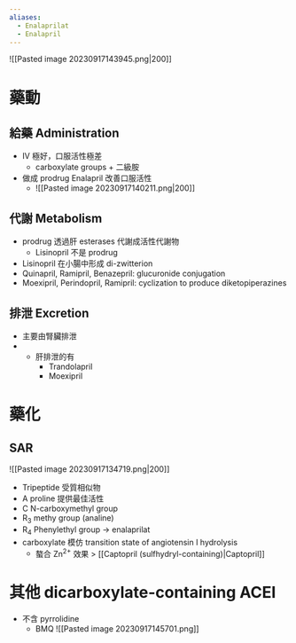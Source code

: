 ```yaml
---
aliases:
  - Enalaprilat
  - Enalapril
---
```


![[Pasted image 20230917143945.png|200]]
# 藥動
## 給藥 Administration
- IV 極好，口服活性極差
	- carboxylate groups + 二級胺
- 做成 prodrug Enalapril 改善口服活性
	- ![[Pasted image 20230917140211.png|200]]
## 代謝 Metabolism
- prodrug 透過肝 esterases 代謝成活性代謝物
	- Lisinopril 不是 prodrug
- Lisinopril 在小腸中形成 di-zwitterion
- Quinapril, Ramipril, Benazepril: glucuronide conjugation 
- Moexipril, Perindopril, Ramipril: cyclization to produce diketopiperazines
## 排泄 Excretion
- 主要由腎臟排泄
- + 肝排泄的有
	- Trandolapril
	- Moexipril
# 藥化
## SAR
![[Pasted image 20230917134719.png|200]]
- Tripeptide 受質相似物
- A proline 提供最佳活性
- C N-carboxymethyl group
- R<sub>3</sub> methy group (analine)
- R<sub>4</sub> Phenylethyl group $\rightarrow$ enalaprilat
- carboxylate 模仿 transition state of angiotensin I hydrolysis
	- 螯合 Zn<sup>2+</sup> 效果 > [[Captopril (sulfhydryl-containing)|Captopril]] 
# 其他 dicarboxylate-containing ACEI
- 不含 pyrrolidine 
	- BMQ
![[Pasted image 20230917145701.png]]
